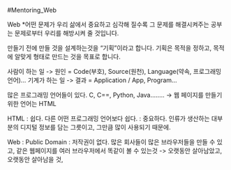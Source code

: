 #Mentoring_Web

Web 
*어떤 문제가 우리 삶에서 중요하고 심각해 질수록 그 문제를 해결시켜주는 공부는 문제로부터 우리를 해방시켜 줄 것입니다.

만들기 전에 만들 것을 설계하는것을 “기획”이라고 합니다. 기획은 목적을 정하고, 목적에 알맞게 형태로 만드는 것을 목표로 합니다.

사람이 하는 일 -> 원인 = Code(부호), Source(원천), Language(약속, 프로그래밍 언어)…
기계가 하는 일 -> 결과 = Application / App, Program…

많은 프로그래밍 언어들이 있다. C, C==, Python, Java…….. -> 웹 페이지를 만들기 위한 언어는 HTML

HTML
: 쉽다. 다른 어떤 프로그래밍 언어보다 쉽다.
: 중요하다. 인류가 생산하는 대부분의 디지털 정보를 담는 그릇이고, 그만큼 많이 사용되기 때문에.

Web
: Public Domain
: 저작권이 없다.  많은 회사들이 많은 브라우저들을 만들 수 있고, 같은 웹페이지를 여러 브라우저에서 똑같이 볼 수 있는것	-> 오랫동안 살아남았고, 오랫동안 살아남을 것,
